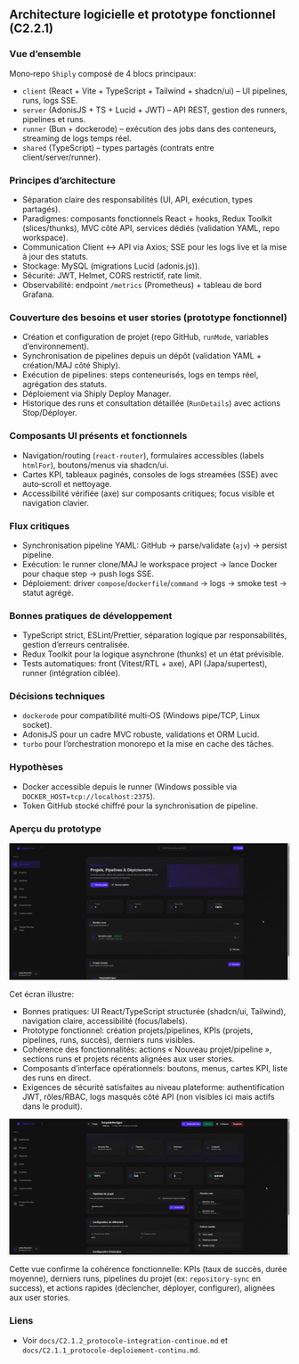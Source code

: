## Architecture logicielle et prototype fonctionnel (C2.2.1)

### Vue d’ensemble
Mono‑repo `Shiply` composé de 4 blocs principaux:
- `client` (React + Vite + TypeScript + Tailwind + shadcn/ui) – UI pipelines, runs, logs SSE.
- `server` (AdonisJS + TS + Lucid + JWT) – API REST, gestion des runners, pipelines et runs.
- `runner` (Bun + dockerode) – exécution des jobs dans des conteneurs, streaming de logs temps réel.
- `shared` (TypeScript) – types partagés (contrats entre client/server/runner).

### Principes d’architecture
- Séparation claire des responsabilités (UI, API, exécution, types partagés).
- Paradigmes: composants fonctionnels React + hooks, Redux Toolkit (slices/thunks), MVC côté API, services dédiés (validation YAML, repo workspace).
- Communication Client ↔ API via Axios; SSE pour les logs live et la mise à jour des statuts.
- Stockage: MySQL (migrations Lucid (adonis.js)).
- Sécurité: JWT, Helmet, CORS restrictif, rate limit.
- Observabilité: endpoint `/metrics` (Prometheus) + tableau de bord Grafana.

### Couverture des besoins et user stories (prototype fonctionnel)
- Création et configuration de projet (repo GitHub, `runMode`, variables d’environnement).
- Synchronisation de pipelines depuis un dépôt (validation YAML + création/MAJ côté Shiply).
- Exécution de pipelines: steps conteneurisés, logs en temps réel, agrégation des statuts.
- Déploiement via Shiply Deploy Manager.
- Historique des runs et consultation détaillée (`RunDetails`) avec actions Stop/Déployer.

### Composants UI présents et fonctionnels
- Navigation/routing (`react-router`), formulaires accessibles (labels `htmlFor`), boutons/menus via shadcn/ui.
- Cartes KPI, tableaux paginés, consoles de logs streamées (SSE) avec auto‑scroll et nettoyage.
- Accessibilité vérifiée (axe) sur composants critiques; focus visible et navigation clavier.

### Flux critiques
- Synchronisation pipeline YAML: GitHub → parse/validate (`ajv`) → persist pipeline.
- Exécution: le runner clone/MAJ le workspace project → lance Docker pour chaque step → push logs SSE.
- Déploiement: driver `compose`/`dockerfile`/`command` → logs → smoke test → statut agrégé.

### Bonnes pratiques de développement
- TypeScript strict, ESLint/Prettier, séparation logique par responsabilités, gestion d’erreurs centralisée.
- Redux Toolkit pour la logique asynchrone (thunks) et un état prévisible.
- Tests automatiques: front (Vitest/RTL + axe), API (Japa/supertest), runner (intégration ciblée).

### Décisions techniques
- `dockerode` pour compatibilité multi‑OS (Windows pipe/TCP, Linux socket).
- AdonisJS pour un cadre MVC robuste, validations et ORM Lucid.
- `turbo` pour l’orchestration monorepo et la mise en cache des tâches.

### Hypothèses
- Docker accessible depuis le runner (Windows possible via `DOCKER_HOST=tcp://localhost:2375`).
- Token GitHub stocké chiffré pour la synchronisation de pipeline.

### Aperçu du prototype
![Dashboard Shiply](images/dashboard_image.png)

Cet écran illustre:
- Bonnes pratiques: UI React/TypeScript structurée (shadcn/ui, Tailwind), navigation claire, accessibilité (focus/labels).
- Prototype fonctionnel: création projets/pipelines, KPIs (projets, pipelines, runs, succès), derniers runs visibles.
- Cohérence des fonctionnalités: actions « Nouveau projet/pipeline », sections runs et projets récents alignées aux user stories.
- Composants d’interface opérationnels: boutons, menus, cartes KPI, liste des runs en direct.
- Exigences de sécurité satisfaites au niveau plateforme: authentification JWT, rôles/RBAC, logs masqués côté API (non visibles ici mais actifs dans le produit).

![Project Details](images/project_detail.png)

Cette vue confirme la cohérence fonctionnelle: KPIs (taux de succès, durée moyenne), derniers runs, pipelines du projet (ex: `repository-sync` en success), et actions rapides (déclencher, déployer, configurer), alignées aux user stories.

### Liens
- Voir `docs/C2.1.2_protocole-integration-continue.md` et `docs/C2.1.1_protocole-deploiement-continu.md`.
